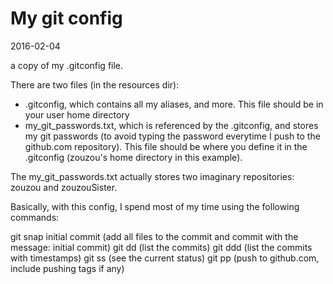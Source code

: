 My git config
==================
2016-02-04


a copy of my .gitconfig file.



There are two files (in the resources dir):

- .gitconfig, which contains all my aliases, and more. This file should be in your user home directory
- my_git_passwords.txt, which is referenced by the .gitconfig, and stores my git passwords (to avoid typing the password everytime I push to the github.com repository). This file should be where you define it in the .gitconfig  (zouzou's home directory in this example).


The my_git_passwords.txt actually stores two imaginary repositories: zouzou and zouzouSister.



Basically, with this config, I spend most of my time using the following commands:

git snap initial commit (add all files to the commit and commit with the message: initial commit)
git dd (list the commits)
git ddd (list the commits with timestamps)
git ss (see the current status)
git pp      (push to github.com, include pushing tags if any)